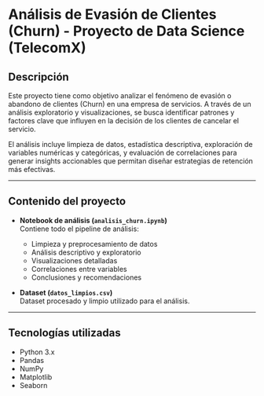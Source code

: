 # Análisis de Evasión de Clientes (Churn) - Proyecto de Data Science (TelecomX)

## Descripción

Este proyecto tiene como objetivo analizar el fenómeno de evasión o abandono de clientes (Churn) en una empresa de servicios. A través de un análisis exploratorio y visualizaciones, se busca identificar patrones y factores clave que influyen en la decisión de los clientes de cancelar el servicio.

El análisis incluye limpieza de datos, estadística descriptiva, exploración de variables numéricas y categóricas, y evaluación de correlaciones para generar insights accionables que permitan diseñar estrategias de retención más efectivas.

---

## Contenido del proyecto

- **Notebook de análisis (`analisis_churn.ipynb`)**  
  Contiene todo el pipeline de análisis:  
  - Limpieza y preprocesamiento de datos  
  - Análisis descriptivo y exploratorio  
  - Visualizaciones detalladas  
  - Correlaciones entre variables  
  - Conclusiones y recomendaciones

- **Dataset (`datos_limpios.csv`)**  
  Dataset procesado y limpio utilizado para el análisis.

---

## Tecnologías utilizadas

- Python 3.x  
- Pandas  
- NumPy  
- Matplotlib  
- Seaborn

